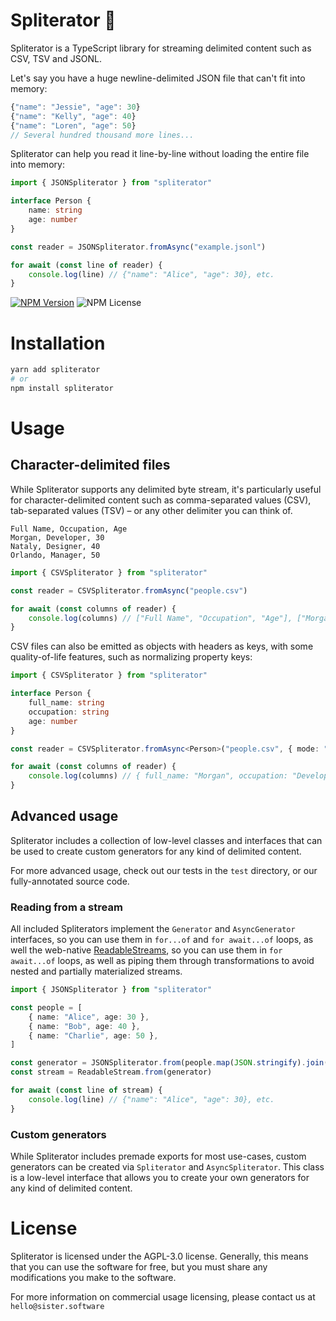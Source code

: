 # Spliterator 🎀

Spliterator is a TypeScript library for streaming delimited content such as CSV, TSV and JSONL.

Let's say you have a huge newline-delimited JSON file that can't fit into memory:

```js
{"name": "Jessie", "age": 30}
{"name": "Kelly", "age": 40}
{"name": "Loren", "age": 50}
// Several hundred thousand more lines...
```

Spliterator can help you read it line-by-line without loading the entire file into memory:

```ts
import { JSONSpliterator } from "spliterator"

interface Person {
	name: string
	age: number
}

const reader = JSONSpliterator.fromAsync("example.jsonl")

for await (const line of reader) {
	console.log(line) // {"name": "Alice", "age": 30}, etc.
}
```

[![NPM Version](https://img.shields.io/npm/v/spliterator)](https://www.npmjs.com/package/spliterator)
![NPM License](https://img.shields.io/npm/l/spliterator)

# Installation

```bash
yarn add spliterator
# or
npm install spliterator
```

# Usage

## Character-delimited files

While Spliterator supports any delimited byte stream, it's particularly useful for character-delimited content such as comma-separated values (CSV), tab-separated values (TSV) – or any other delimiter you can think of.

```csv
Full Name, Occupation, Age
Morgan, Developer, 30
Nataly, Designer, 40
Orlando, Manager, 50
```

```ts
import { CSVSpliterator } from "spliterator"

const reader = CSVSpliterator.fromAsync("people.csv")

for await (const columns of reader) {
	console.log(columns) // ["Full Name", "Occupation", "Age"], ["Morgan", "Developer", 30], etc.
}
```

CSV files can also be emitted as objects with headers as keys, with some quality-of-life features, such as normalizing property keys:

```ts
import { CSVSpliterator } from "spliterator"

interface Person {
	full_name: string
	occupation: string
	age: number
}

const reader = CSVSpliterator.fromAsync<Person>("people.csv", { mode: "object" })

for await (const columns of reader) {
	console.log(columns) // { full_name: "Morgan", occupation: "Developer", age: 30 }, etc.
}
```

## Advanced usage

Spliterator includes a collection of low-level classes and interfaces that can be used to create custom generators for any kind of delimited content.

For more advanced usage, check out our tests in the `test` directory, or our fully-annotated source code.

### Reading from a stream

All included Spliterators implement the `Generator` and `AsyncGenerator` interfaces, so you can use them in `for...of` and `for await...of` loops, as well the web-native [ReadableStreams](https://developer.mozilla.org/en-US/docs/Web/API/ReadableStream), so you can use them in `for await...of` loops, as well as piping them through transformations to avoid nested and partially materialized streams.

```ts
import { JSONSpliterator } from "spliterator"

const people = [
	{ name: "Alice", age: 30 },
	{ name: "Bob", age: 40 },
	{ name: "Charlie", age: 50 },
]

const generator = JSONSpliterator.from(people.map(JSON.stringify).join("\n"))
const stream = ReadableStream.from(generator)

for await (const line of stream) {
	console.log(line) // {"name": "Alice", "age": 30}, etc.
}
```

### Custom generators

While Spliterator includes premade exports for most use-cases, custom generators can be created via `Spliterator` and `AsyncSpliterator`. This class is a low-level interface that allows you to create your own generators for any kind of delimited content.

# License

Spliterator is licensed under the AGPL-3.0 license. Generally,
this means that you can use the software for free, but you must share
any modifications you make to the software.

For more information on commercial usage licensing, please contact us at
`hello@sister.software`
